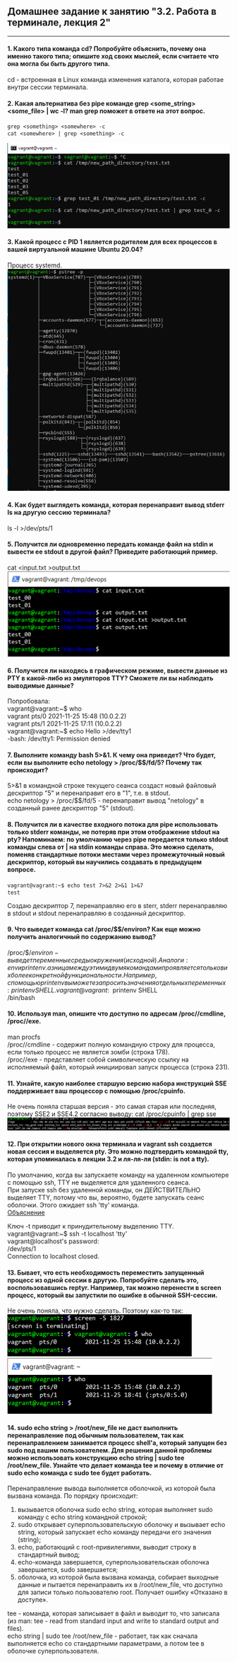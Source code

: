## Домашнее задание к занятию "3.2. Работа в терминале, лекция 2"
***

#### 1. Какого типа команда cd? Попробуйте объяснить, почему она именно такого типа; опишите ход своих мыслей, если считаете что она могла бы быть другого типа.  
cd - встроенная в Linux команда изменения каталога, которая работае внутри сессии терминала.  

#### 2. Какая альтернатива без pipe команде grep <some_string> <some_file> | wc -l? man grep поможет в ответе на этот вопрос.
	grep <something> <somewhere> -c    
	cat <somewhere> | grep <something> -c    

![Вывод grep -c](https://github.com/Bura-M/devops-netology/blob/main/03-sysadmin-02-terminal/img/grep-c.PNG "grep -c")  


#### 3. Какой процесс с PID 1 является родителем для всех процессов в вашей виртуальной машине Ubuntu 20.04?  
Процесс systemd.  
![Вывод pstree -p](https://github.com/Bura-M/devops-netology/blob/main/03-sysadmin-02-terminal/img/pstree-p.PNG "pstree -p")  

#### 4. Как будет выглядеть команда, которая перенаправит вывод stderr ls на другую сессию терминала?  
ls -l >/dev/pts/1  

#### 5. Получится ли одновременно передать команде файл на stdin и вывести ее stdout в другой файл? Приведите работающий пример.  
cat <input.txt >output.txt  
![Вывод cat](https://github.com/Bura-M/devops-netology/blob/main/03-sysadmin-02-terminal/img/cat_inoutput.PNG "in&output")  


#### 6. Получится ли находясь в графическом режиме, вывести данные из PTY в какой-либо из эмуляторов TTY? Сможете ли вы наблюдать выводимые данные?  
Попробовала:  
	vagrant@vagrant:~$ who  
	vagrant  pts/0        2021-11-25 15:48 (10.0.2.2)  
	vagrant  pts/1        2021-11-25 17:11 (10.0.2.2)  
	vagrant@vagrant:~$ echo Hello >/dev/tty1  
	-bash: /dev/tty1: Permission denied  

#### 7. Выполните команду bash 5>&1. К чему она приведет? Что будет, если вы выполните echo netology > /proc/$$/fd/5? Почему так происходит?
5>&1 в командной строке текущего сеанса создаст новый файловый дескриптор "5" и перенаправит его в "1", т.е. в stdout.  
echo netology > /proc/$$/fd/5 - перенаправит вывод "netology" в созданный ранее дескриптор "5" (stdout).  

#### 8. Получится ли в качестве входного потока для pipe использовать только stderr команды, не потеряв при этом отображение stdout на pty? Напоминаем: по умолчанию через pipe передается только stdout команды слева от | на stdin команды справа. Это можно сделать, поменяв стандартные потоки местами через промежуточный новый дескриптор, который вы научились создавать в предыдущем вопросе.  
	vagrant@vagrant:~$ echo test 7>&2 2>&1 1>&7  
	test  

Создаю дескриптор 7, перенаправляю его в sterr, stderr перенаправляю в stdout и stdout перенаправляю в созданный дескриптор.  

#### 9. Что выведет команда cat /proc/$$/environ? Как еще можно получить аналогичный по содержанию вывод? 
/proc/$$/environ - выведет переменные среды окружения (исходной).  
Аналоги: env и printenv. азница между этими двумя командами проявляется только в их более конкретной функциональности. Например, с помощью printenv вы можете запросить значения отдельных переменных: printenv SHELL.  
	vagrant@vagrant:~$ printenv SHELL  
	/bin/bash  

#### 10. Используя man, опишите что доступно по адресам /proc/<PID>/cmdline, /proc/<PID>/exe.
man procfs  
/proc/<PID>/cmdline - содержит полную командную строку для процесса, если только процесс не является зомби (строка 178).  
/proc/<PID>/exe -  представляет собой символическую ссылку на исполняемый файл, который инициировал запуск процесса (строка 231).  

#### 11. Узнайте, какую наиболее старшую версию набора инструкций SSE поддерживает ваш процессор с помощью /proc/cpuinfo.
Не очень поняла старшая версия - это самая старая или последняя, поэтому SSE2 и SSE4.2 согласно выводу: cat /proc/cpuinfo | grep sse   
![Вывод cpuinfo](https://github.com/Bura-M/devops-netology/blob/main/03-sysadmin-02-terminal/img/sse.PNG "SSE")  

#### 12. При открытии нового окна терминала и vagrant ssh создается новая сессия и выделяется pty. Это можно подтвердить командой tty, которая упоминалась в лекции 3.2 и ля-ля-ля (stdin: is not a tty).
По умолчанию, когда вы запускаете команду на удаленном компьютере с помощью ssh, TTY не выделяется для удаленного сеанса.  
При запуске ssh без удаленной команды, он ДЕЙСТВИТЕЛЬНО выделяет TTY, потому что вы, вероятно, будете запускать сеанс оболочки. Этого ожидает ssh 'tty' команда.  
[Объяснение](https://unix.stackexchange.com/questions/48527/ssh-inside-ssh-fails-with-stdin-is-not-a-tty "Статейка")  

Ключ -t приводит к принудительному выделению TTY.  
	vagrant@vagrant:~$ ssh -t localhost 'tty'  
	vagrant@localhost's password:  
	/dev/pts/1  
	Connection to localhost closed.  

#### 13. Бывает, что есть необходимость переместить запущенный процесс из одной сессии в другую. Попробуйте сделать это, воспользовавшись reptyr. Например, так можно перенести в screen процесс, который вы запустили по ошибке в обычной SSH-сессии.  
Не очень поняла, что нужно сделать. Поэтому как-то так:  
![Выполнение screen](https://github.com/Bura-M/devops-netology/blob/main/03-sysadmin-02-terminal/img/screen.PNG "screen nano")  
![После выполнения screen](https://github.com/Bura-M/devops-netology/blob/main/03-sysadmin-02-terminal/img/after_screen.PNG "after screen nano")  

#### 14. sudo echo string > /root/new_file не даст выполнить перенаправление под обычным пользователем, так как перенаправлением занимается процесс shell'а, который запущен без sudo под вашим пользователем. Для решения данной проблемы можно использовать конструкцию echo string | sudo tee /root/new_file. Узнайте что делает команда tee и почему в отличие от sudo echo команда с sudo tee будет работать.  
Перенаправление вывода выполняется оболочкой, из которой была вызвана команда. По порядку происходит:  
1. вызывается оболочка sudo echo string, которая выполняет sudo команду с echo string командной строкой;  
2. sudo открывает суперпользовательскую оболочку и вызывает echo string, который запускает echo команду передачи его значения (string);   
3. echo, работающий с root-привилегиями, выводит строку в стандартный вывод;  
4. echo-команда завершается, суперпользовательская оболочка завершается, sudo завершается;  
5. оболочка, из которой была вызвана команда, собирает выходные данные и пытается перенаправить их в /root/new_file, что доступно для записи только пользователю root. Получает ошибку «Отказано в доступе».  

tee - команда, которая записывает в файл и выводит то, что записала (из man: tee - read from standard input and write to standard output and files).  
echo string | sudo tee /root/new_file - работает, так как сначала выполняется echo со стандартными параметрами, а потом tee в оболочке суперпользователя.  
